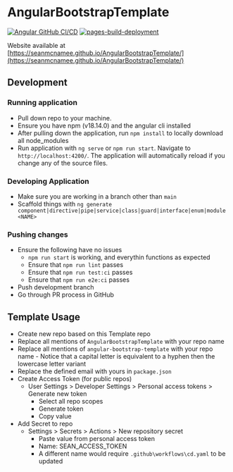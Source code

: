 # AngularBootstrapTemplate
[![Angular GitHub CI/CD](https://github.com/seanmcnamee/AngularBootstrapTemplate/actions/workflows/cd.yaml/badge.svg)](https://github.com/seanmcnamee/AngularBootstrapTemplate/actions/workflows/cd.yaml)
[![pages-build-deployment](https://github.com/seanmcnamee/AngularBootstrapTemplate/actions/workflows/pages/pages-build-deployment/badge.svg)](https://github.com/seanmcnamee/AngularBootstrapTemplate/actions/workflows/pages/pages-build-deployment)

Website available at [https://seanmcnamee.github.io/AngularBootstrapTemplate/](https://seanmcnamee.github.io/AngularBootstrapTemplate/)


## Development

### Running application
- Pull down repo to your machine.
- Ensure you have npm (v18.14.0) and the angular cli installed
- After pulling down the application, run `npm install` to locally download all node_modules
- Run application with `ng serve` or `npm run start`. Navigate to `http://localhost:4200/`. The application will automatically reload if you change any of the source files.

### Developing Application

- Make sure you are working in a branch other than `main`
- Scaffold things with `ng generate component|directive|pipe|service|class|guard|interface|enum|module <NAME>`

### Pushing changes

- Ensure the following have no issues
   - `npm run start` is working, and everythin functions as expected
   - Ensure that `npm run lint` passes
   - Ensure that `npm run test:ci` passes
   - Ensure that `npm run e2e:ci` passes
- Push development branch
- Go through PR process in GitHub


## Template Usage

- Create new repo based on this Template repo
- Replace all mentions of `AngularBootstrapTemplate` with your repo name
- Replace all mentions of `angular-bootstrap-template` with your repo name
      - Notice that a capital letter is equivalent to a hyphen then the lowercase letter variant
- Replace the defined email with yours in `package.json`
- Create Access Token (for public repos)
    - User Settings > Developer Settings > Personal access tokens > Generate new token
	    - Select all repo scopes
	    - Generate token
	    - Copy value
- Add Secret to repo
    - Settings > Secrets > Actions > New repository secret
        - Paste value from personal access token
	    - Name: SEAN_ACCESS_TOKEN
        - A different name would require `.github\workflows\cd.yaml` to be updated 